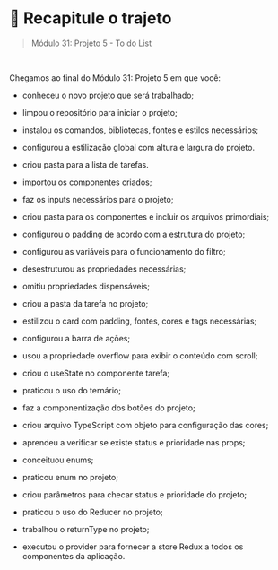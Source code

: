 # 📌 Recapitule o trajeto
> Módulo 31: Projeto 5 - To do List

<br>

Chegamos ao final do Módulo 31: Projeto 5 em que você:

- conheceu o novo projeto que será trabalhado;

- limpou o repositório para iniciar o projeto;

- instalou os comandos, bibliotecas, fontes e estilos necessários;

- configurou a estilização global com altura e largura do projeto.

- criou pasta para a lista de tarefas.

- importou os componentes criados;

- faz os inputs necessários para o projeto;

- criou pasta para os componentes e incluir os arquivos primordiais;

- configurou o padding de acordo com a estrutura do projeto;

- configurou as variáveis para o funcionamento do filtro;

- desestruturou as propriedades necessárias;

- omitiu propriedades dispensáveis;

- criou a pasta da tarefa no projeto;

- estilizou o card com padding, fontes, cores e tags necessárias;

- configurou a barra de ações;

- usou a propriedade overflow para exibir o conteúdo com scroll;

- criou o useState no componente tarefa;

- praticou o uso do ternário;

- faz a componentização dos botões do projeto;

- criou arquivo TypeScript com objeto para configuração das cores;

- aprendeu a verificar se existe status e prioridade nas props;

- conceituou enums;

- praticou enum no projeto;

- criou parâmetros para checar status e prioridade do projeto;

- praticou o uso do Reducer no projeto;

- trabalhou o returnType no projeto;

- executou o provider para fornecer a store Redux a todos os componentes da aplicação.